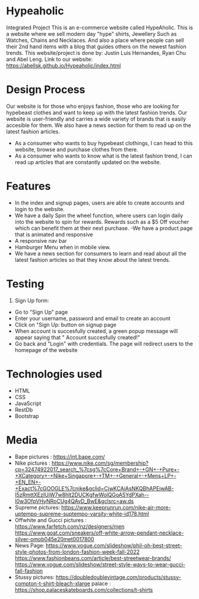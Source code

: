 # Hypeaholic
Integrated Project
This is an e-commerce website called HypeAholic. This is a website where we sell modern day "hype" shirts, Jewellery Such as Watches, Chains and Necklaces. And also a place where people can sell their 2nd hand items with a blog that guides others on the newest fashion trends. This website/project is done by: Justin Luis Hernandes, Ryan Chu and Abel Leng.
Link to our website: <br>
https://abellsk.github.io/Hypeaholic/index.html

# Design Process
Our website is for those who enjoys fashion, those who are looking for hypebeast clothes and want to keep up with the latest fashion trends. Our website is user-friendly and carries a wide variety of brands that is easily accesible for them. We also have a news section for them to read up on the latest fashion articles.
- As a consumer who wants to buy hypebeast clothings, I can head to this website, browse and purchase clothes from there.
- As a consumer who wants to know what is the latest fashion trend, I can read up articles that are constantly updated on the website.

# Features
- In the index and signup pages, users are able to create accounts and login to the website.
- We have a daily Spin the wheel function, where users can login daily into the website to spin for rewards. Rewards such as a $5 Off voucher which can benefit them at their next purchase.
-We have a product page that is animated and responsive
- A responsive nav bar
- Hamburger Menu when in mobile view.
- We have a news section for consumers to learn and read about all the latest fashion articles so that they know about the latest trends.

# Testing
1. Sign Up form:
- Go to "Sign Up" page
- Enter your username, password and email to create an account
- Click on "Sign Up: button on signup page
- When account is succesfully created, a green popup message will appear saying that " Account succesfully created!"
- Go back and "Login" with credentials. The page will redirect users to the homepage of the website

# Technologies used
- HTML
- CSS
- JavaScript
- RestDb
- Bootstrap

# Media
- Bape pictures : 
https://int.bape.com/
- Nike pictures : 
https://www.nike.com/sg/membership?cp=32474922017_search_%7csg%7cCore+Brand+-+GN+-+Pure+-+XCategory+-+Nike+Singapore+-+TM+-+General+-+Mens+LP+-+EN_EN+-+Exact%7cGOOGLE%7cnike&gclid=CjwKCAiAsNKQBhAPEiwAB-I5zRmttXEzIUjW7w8hlt2DUCKgfwWolQGoA5YdPXah--l0w3OfpVHyNRoCUg4QAvD_BwE&gclsrc=aw.ds
- Supreme pictures:
 https://www.keeprunrun.com/nike-air-more-uptempo-supreme-suptempo-varsity-white-id178.html
- Offwhite and Gucci pictures : 
https://www.farfetch.com/nz/designers/men
https://www.goat.com/sneakers/off-white-arrow-pendant-necklace-silver-omob045e20met0017800
- News Page: 
https://www.vogue.com/slideshow/phil-oh-best-street-style-photos-from-london-fashion-week-fall-2022
https://www.fashionbeans.com/article/best-streetwear-brands/
https://www.vogue.com/slideshow/street-style-ways-to-wear-gucci-fall-fashion
- Stussy pictures: 
https://doubledoublevintage.com/products/stussy-compton-t-shirt-bleach-xlarge
palace : https://shop.palaceskateboards.com/collections/t-shirts

